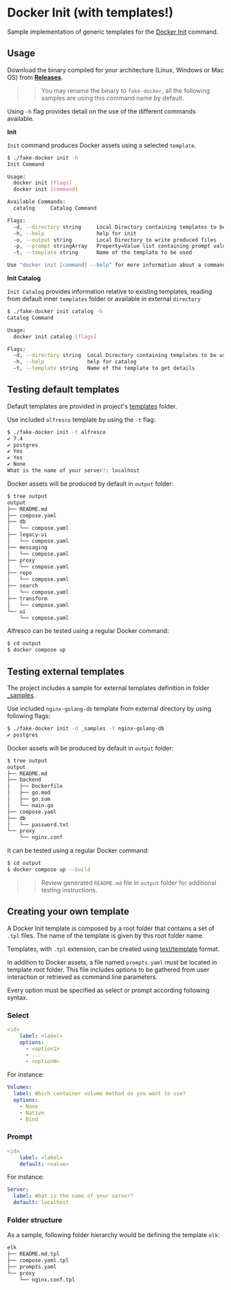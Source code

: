 # Docker Init (with templates!)

Sample implementation of generic templates for the [Docker Init](https://docs.docker.com/engine/reference/commandline/init/) command.

## Usage

Download the binary compiled for your architecture (Linux, Windows or Mac OS) from [**Releases**](https://github.com/aborroy/docker-init-with-templates/releases).

>> You may rename the binary to `fake-docker`, all the following samples are using this command name by default.

Using `-h` flag provides detail on the use of the different commands available.

**Init**

`Init` command produces Docker assets using a selected `template`.

```bash
$ ./fake-docker init -h
Init Command

Usage:
  docker init [flags]
  docker init [command]

Available Commands:
  catalog     Catalog Command

Flags:
  -d, --directory string     Local Directory containing templates to be used
  -h, --help                 help for init
  -o, --output string        Local Directory to write produced files
  -p, --prompt stringArray   Property=Value list containing prompt values
  -t, --template string      Name of the template to be used

Use "docker init [command] --help" for more information about a command.
```

**Init Catalog**

`Init Catalog` provides information relative to existing templates, reading from default inner `templates` folder or available in external `directory`

```bash
$ ./fake-docker init catalog -h
Catalog Command

Usage:
  docker init catalog [flags]

Flags:
  -d, --directory string  Local Directory containing templates to be used
  -h, --help              help for catalog
  -t, --template string   Name of the template to get details
```

## Testing default templates

Default templates are provided in project's [templates](templates) folder.

Use included `alfresco` template by using the `-t` flag:

```bash
$ ./fake-docker init -t alfresco
✔ 7.4
✔ postgres
✔ Yes
✔ Yes
✔ None
What is the name of your server?: localhost
```

Docker assets will be produced by default in `output` folder:

```bash
$ tree output
output
├── README.md
├── compose.yaml
├── db
│   └── compose.yaml
├── legacy-ui
│   └── compose.yaml
├── messaging
│   └── compose.yaml
├── proxy
│   └── compose.yaml
├── repo
│   └── compose.yaml
├── search
│   └── compose.yaml
├── transform
│   └── compose.yaml
└── ui
    └── compose.yaml
```

Alfresco can be tested using a regular Docker command:

```bash
$ cd output
$ docker compose up
```

## Testing external templates

The project includes a sample for external templates definition in folder [_samples](_samples).

Use included `nginx-golang-db` template from external directory by using following flags:

```bash
$ ./fake-docker init -d _samples -t nginx-golang-db
✔ postgres
```

Docker assets will be produced by default in `output` folder:

```bash
$ tree output
output
├── README.md
├── backend
│   ├── Dockerfile
│   ├── go.mod
│   ├── go.sum
│   └── main.go
├── compose.yaml
├── db
│   └── password.txt
└── proxy
    └── nginx.conf
```

It can be tested using a regular Docker command:

```bash
$ cd output
$ docker compose up --build
```

>> Review generated `README.md` file in `output` folder for additional testing instructions.

## Creating your own template

A Docker Init template is composed by a root folder that contains a set of `.tpl` files. The name of the template is given by this root folder name.

Templates, with `.tpl` extension, can be created using [text/template](https://pkg.go.dev/text/template) format.

In addition to Docker assets, a file named `prompts.yaml` must be located in template root folder. This file includes options to be gathered from user interaction or retrieved as command line parameters.

Every option must be specified as select or prompt according following syntax.

### Select

```yaml
<id>
    label: <label>
    options:
      - <option1>
      - ...
      - <optionN>
```

For instance:

```yaml
Volumes:
  label: Which container volume method do you want to use?
  options:
    - None
    - Native
    - Bind
```

### Prompt

```yaml
<id>
    label: <label>
    default: <value>
```

For instance:

```yaml
Server:
  label: What is the name of your server?
  default: localhost
```

### Folder structure

As a sample, following folder hierarchy would be defining the template `elk`:

```bash
elk
├── README.md.tpl
├── compose.yaml.tpl
├── prompts.yaml
└── proxy
    └── nginx.conf.tpl
```